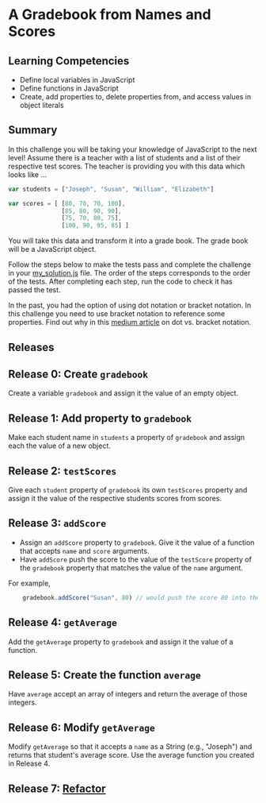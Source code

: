 # A Gradebook from Names and Scores

## Learning Competencies
- Define local variables in JavaScript
- Define functions in JavaScript
- Create, add properties to, delete properties from, and access values in object literals

## Summary
In this challenge you will be taking your knowledge of JavaScript to the next level! Assume there is a teacher with a list of students and a list of their respective test scores.  The teacher is providing you with this data which looks like ...

```javascript
var students = ["Joseph", "Susan", "William", "Elizabeth"]

var scores = [ [80, 70, 70, 100],
               [85, 80, 90, 90],
               [75, 70, 80, 75],
               [100, 90, 95, 85] ]
```

You will take this data and transform it into a grade book.  The grade book will be a JavaScript object.

Follow the steps below to make the tests pass and complete the challenge in your [my_solution.js](my_solution.js) file.  The order of the steps
corresponds to the order of the tests. After completing each step, run the code to check it has passed the test.

In the past, you had the option of using dot notation or bracket notation. In this challenge you need to use bracket notation to reference some properties. Find out why in this [medium article](https://medium.com/@prufrock123/js-dot-notation-vs-bracket-notation-797c4e34f01d) on dot vs. bracket notation.

## Releases
## Release 0: Create `gradebook`

Create a variable `gradebook` and assign it the value of an empty object.

## Release 1: Add property to `gradebook`

Make each student name in `students` a property of `gradebook` and assign each the value of a new object.

## Release 2: `testScores`

Give each `student` property of `gradebook` its own `testScores` property and assign it the value of the respective students scores from scores.

## Release 3: `addScore`

- Assign an `addScore` property to `gradebook`. Give it the value of a function that accepts `name` and `score` arguments.
- Have `addScore` push the score to the value of the `testScore` property of the `gradebook` property that matches the value of the `name` argument.

For example,
```javascript
    gradebook.addScore("Susan", 80) // would push the score 80 into the value of gradebook.Susan.testScores.
```
## Release 4: `getAverage`

Add the `getAverage` property to `gradebook` and assign it the value of a function.

## Release 5: Create the function `average`

Have `average` accept an array of integers and return the average of those integers.

## Release 6: Modify `getAverage`

Modify `getAverage` so that it accepts a `name` as a String (e.g., "Joseph") and returns that student's average score. Use the average function you created in Release 4.

## Release 7: [Refactor](https://github.com/dev-academy-phase0/phase-0-handbook/blob/master/coding-references/refactoring.md)
